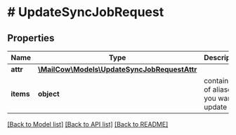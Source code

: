 # # UpdateSyncJobRequest

## Properties

Name | Type | Description | Notes
------------ | ------------- | ------------- | -------------
**attr** | [**\MailCow\Models\UpdateSyncJobRequestAttr**](UpdateSyncJobRequestAttr.md) |  | [optional]
**items** | **object** | contains list of aliases you want update | [optional]

[[Back to Model list]](../../README.md#models) [[Back to API list]](../../README.md#endpoints) [[Back to README]](../../README.md)
